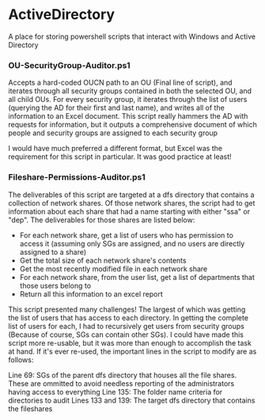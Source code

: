 # ActiveDirectory
A place for storing powershell scripts that interact with Windows and Active Directory

### OU-SecurityGroup-Auditor.ps1
Accepts a hard-coded OUCN path to an OU (Final line of script), and iterates through all security groups contained in both the selected OU, and all child OUs. For every security group, it iterates through the list of users (querying the AD for their first and last name), and writes all of the information to an Excel document. This script really hammers the AD with requests for information, but it outputs a comprehensive document of which people and security groups are assigned to each security group

I would have much preferred a different format, but Excel was the requirement for this script in particular. It was good practice at least!

### Fileshare-Permissions-Auditor.ps1
The deliverables of this script are targeted at a dfs directory that contains a collection of network shares. Of those network shares, the script had to get information about each share that had a name starting with either "ssa" or "dep". The deliverables for those shares are listed below: 
* For each network share, get a list of users who has permission to access it (assuming only SGs are assigned, and no users are directly assigned to a share)
* Get the total size of each network share's contents
* Get the most recently modified file in each network share
* For each network share, from the user list, get a list of departments that those users belong to
* Return all this information to an excel report

This script presented many challenges! The largest of which was getting the list of users that has access to each directory. In getting the complete list of users for each, I had to recursively get users from security groups (Because of course, SGs can contain other SGs). I could have made this script more re-usable, but it was more than enough to accomplish the task at hand. If it's ever re-used, the important lines in the script to modify are as follows:

Line 69: SGs of the parent dfs directory that houses all the file shares. These are ommitted to avoid needless reporting of the administrators having access to everything
Line 135: The folder name criteria for directories to audit
Lines 133 and 139: The target dfs directory that contains the fileshares
